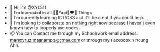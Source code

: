 - 👋 Hi, I’m @XY0511
- 👀 I’m interested in all 🏳️‍🌈Yaoi👨‍❤️‍👨 Things
- 🌱 I’m currently learning ICT/CSS and it'll be great if you could help. 
- 💞️ I’m looking to collaborate on nothing right now because I haven't even known how to properly use codes. 
- 📫 You can Contact me through my School/work email address: markxyruz.magnampo@gmail.com or through my Facebook YiYoung Ahn. 

<!---
XY0511/XY0511 is a ✨ special ✨ repository because its `README.md` (this file) appears on your GitHub profile.
You can click the Preview link to take a look at your changes.
--->
